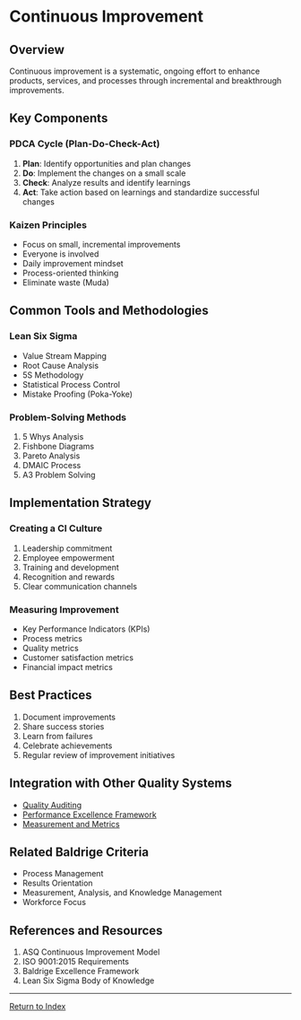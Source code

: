 # Continuous Improvement

## Overview
Continuous improvement is a systematic, ongoing effort to enhance products, services, and processes through incremental and breakthrough improvements.

## Key Components

### PDCA Cycle (Plan-Do-Check-Act)
1. **Plan**: Identify opportunities and plan changes
2. **Do**: Implement the changes on a small scale
3. **Check**: Analyze results and identify learnings
4. **Act**: Take action based on learnings and standardize successful changes

### Kaizen Principles
- Focus on small, incremental improvements
- Everyone is involved
- Daily improvement mindset
- Process-oriented thinking
- Eliminate waste (Muda)

## Common Tools and Methodologies

### Lean Six Sigma
- Value Stream Mapping
- Root Cause Analysis
- 5S Methodology
- Statistical Process Control
- Mistake Proofing (Poka-Yoke)

### Problem-Solving Methods
1. 5 Whys Analysis
2. Fishbone Diagrams
3. Pareto Analysis
4. DMAIC Process
5. A3 Problem Solving

## Implementation Strategy

### Creating a CI Culture
1. Leadership commitment
2. Employee empowerment
3. Training and development
4. Recognition and rewards
5. Clear communication channels

### Measuring Improvement
- Key Performance Indicators (KPIs)
- Process metrics
- Quality metrics
- Customer satisfaction metrics
- Financial impact metrics

## Best Practices
1. Document improvements
2. Share success stories
3. Learn from failures
4. Celebrate achievements
5. Regular review of improvement initiatives

## Integration with Other Quality Systems
- [Quality Auditing](quality-auditing.md)
- [Performance Excellence Framework](performance-excellence.md)
- [Measurement and Metrics](measurement-metrics.md)

## Related Baldrige Criteria
- Process Management
- Results Orientation
- Measurement, Analysis, and Knowledge Management
- Workforce Focus

## References and Resources
1. ASQ Continuous Improvement Model
2. ISO 9001:2015 Requirements
3. Baldrige Excellence Framework
4. Lean Six Sigma Body of Knowledge

---
[Return to Index](SUMMARY.md)
